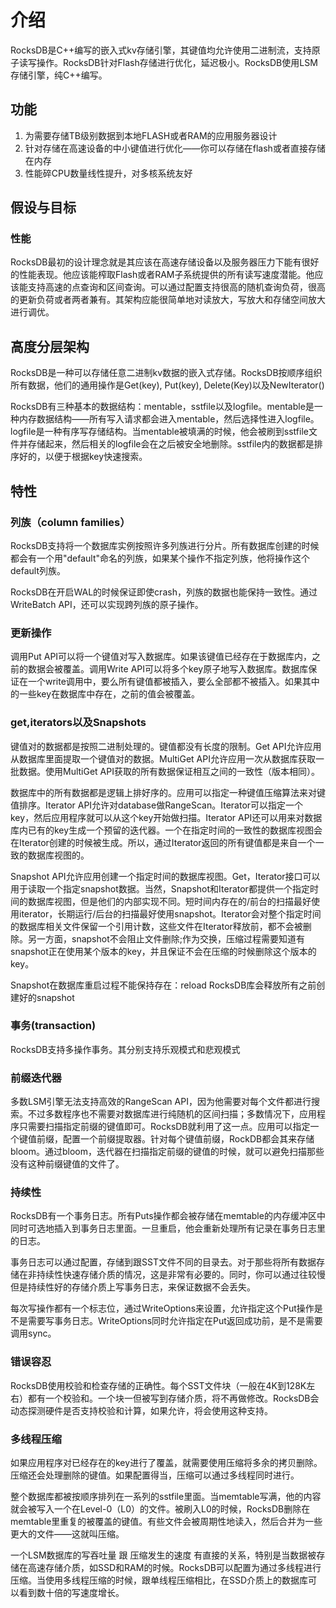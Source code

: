 # 介绍

RocksDB是C++编写的嵌入式kv存储引擎，其键值均允许使用二进制流，支持原子读写操作。RocksDB针对Flash存储进行优化，延迟极小。RocksDB使用LSM存储引擎，纯C++编写。

## 功能

1. 为需要存储TB级别数据到本地FLASH或者RAM的应用服务器设计
2. 针对存储在高速设备的中小键值进行优化——你可以存储在flash或者直接存储在内存
3. 性能碎CPU数量线性提升，对多核系统友好

## 假设与目标

### 性能

RocksDB最初的设计理念就是其应该在高速存储设备以及服务器压力下能有很好的性能表现。他应该能榨取Flash或者RAM子系统提供的所有读写速度潜能。他应该能支持高速的点查询和区间查询。可以通过配置支持很高的随机查询负荷，很高的更新负荷或者两者兼有。其架构应能很简单地对读放大，写放大和存储空间放大进行调优。

## 高度分层架构

RocksDB是一种可以存储任意二进制kv数据的嵌入式存储。RocksDB按顺序组织所有数据，他们的通用操作是Get(key), Put(key), Delete(Key)以及NewIterator()

RocksDB有三种基本的数据结构：mentable，sstfile以及logfile。mentable是一种内存数据结构——所有写入请求都会进入mentable，然后选择性进入logfile。logfile是一种有序写存储结构。当mentable被填满的时候，他会被刷到sstfile文件并存储起来，然后相关的logfile会在之后被安全地删除。sstfile内的数据都是排序好的，以便于根据key快速搜索。

## 特性

### 列族（column families）

RocksDB支持将一个数据库实例按照许多列族进行分片。所有数据库创建的时候都会有一个用"default"命名的列族，如果某个操作不指定列族，他将操作这个default列族。

RocksDB在开启WAL的时候保证即使crash，列族的数据也能保持一致性。通过WriteBatch API，还可以实现跨列族的原子操作。

### 更新操作

调用Put API可以将一个键值对写入数据库。如果该键值已经存在于数据库内，之前的数据会被覆盖。调用Write API可以将多个key原子地写入数据库。数据库保证在一个write调用中，要么所有键值都被插入，要么全部都不被插入。如果其中的一些key在数据库中存在，之前的值会被覆盖。

### get,iterators以及Snapshots

键值对的数据都是按照二进制处理的。键值都没有长度的限制。Get API允许应用从数据库里面提取一个键值对的数据。MultiGet API允许应用一次从数据库获取一批数据。使用MultiGet API获取的所有数据保证相互之间的一致性（版本相同）。

数据库中的所有数据都是逻辑上排好序的。应用可以指定一种键值压缩算法来对键值排序。Iterator API允许对database做RangeScan。Iterator可以指定一个key，然后应用程序就可以从这个key开始做扫描。Iterator API还可以用来对数据库内已有的key生成一个预留的迭代器。一个在指定时间的一致性的数据库视图会在Iterator创建的时候被生成。所以，通过Iterator返回的所有键值都是来自一个一致的数据库视图的。

Snapshot API允许应用创建一个指定时间的数据库视图。Get，Iterator接口可以用于读取一个指定snapshot数据。当然，Snapshot和Iterator都提供一个指定时间的数据库视图，但是他们的内部实现不同。短时间内存在的/前台的扫描最好使用iterator，长期运行/后台的扫描最好使用snapshot。Iterator会对整个指定时间的数据库相关文件保留一个引用计数，这些文件在Iterator释放前，都不会被删除。另一方面，snapshot不会阻止文件删除;作为交换，压缩过程需要知道有snapshot正在使用某个版本的key，并且保证不会在压缩的时候删除这个版本的key。

Snapshot在数据库重启过程不能保持存在：reload RocksDB库会释放所有之前创建好的snapshot

### 事务(transaction)

RocksDB支持多操作事务。其分别支持乐观模式和悲观模式

### 前缀迭代器

多数LSM引擎无法支持高效的RangeScan API，因为他需要对每个文件都进行搜索。不过多数程序也不需要对数据库进行纯随机的区间扫描；多数情况下，应用程序只需要扫描指定前缀的键值即可。RocksDB就利用了这一点。应用可以指定一个键值前缀，配置一个前缀提取器。针对每个键值前缀，RockDB都会其来存储bloom。通过bloom，迭代器在扫描指定前缀的键值的时候，就可以避免扫描那些没有这种前缀键值的文件了。

### 持续性

RocksDB有一个事务日志。所有Puts操作都会被存储在memtable的内存缓冲区中同时可选地插入到事务日志里面。一旦重启，他会重新处理所有记录在事务日志里的日志。

事务日志可以通过配置，存储到跟SST文件不同的目录去。对于那些将所有数据存储在非持续性快速存储介质的情况，这是非常有必要的。同时，你可以通过往较慢但是持续性好的存储介质上写事务日志，来保证数据不会丢失。

每次写操作都有一个标志位，通过WriteOptions来设置，允许指定这个Put操作是不是需要写事务日志。WriteOptions同时允许指定在Put返回成功前，是不是需要调用sync。

### 错误容忍

RocksDB使用校验和检查存储的正确性。每个SST文件块（一般在4K到128K左右）都有一个校验和。一个块一但被写到存储介质，将不再做修改。RocksDB会动态探测硬件是否支持校验和计算，如果允许，将会使用这种支持。

### 多线程压缩

如果应用程序对已经存在的key进行了覆盖，就需要使用压缩将多余的拷贝删除。压缩还会处理删除的键值。如果配置得当，压缩可以通过多线程同时进行。

整个数据库都被按顺序排列在一系列的sstfile里面。当memtable写满，他的内容就会被写入一个在Level-0（L0）的文件。被刷入L0的时候，RocksDB删除在memtable里重复的被覆盖的键值。有些文件会被周期性地读入，然后合并为一些更大的文件——这就叫压缩。

一个LSM数据库的写吞吐量 跟 压缩发生的速度 有直接的关系，特别是当数据被存储在高速存储介质，如SSD和RAM的时候。RocksDB可以配置为通过多线程进行压缩。当使用多线程压缩的时候，跟单线程压缩相比，在SSD介质上的数据库可以看到数十倍的写速度增长。